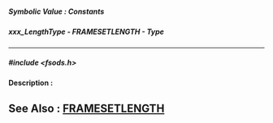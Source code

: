 ##### Symbolic Value : Constants
##### xxx_LengthType - FRAMESETLENGTH - Type
---
##### #include <fsods.h>
**Description :**

**See Also :**
[FRAMESETLENGTH](D:/md_files/FRAMESETLENGTH.md)
---
